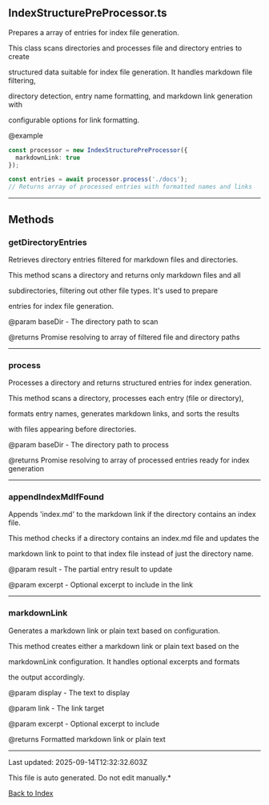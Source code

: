 ## IndexStructurePreProcessor.ts





 Prepares a array of entries for index file generation.



 This class scans directories and processes file and directory entries to create

 structured data suitable for index file generation. It handles markdown file filtering,

 directory detection, entry name formatting, and markdown link generation with

 configurable options for link formatting.



 @example

 ```typescript
 const processor = new IndexStructurePreProcessor({
   markdownLink: true
 });

 const entries = await processor.process('./docs');
 // Returns array of processed entries with formatted names and links
 ```
 



---



## Methods



### **getDirectoryEntries**

 Retrieves directory entries filtered for markdown files and directories.



 This method scans a directory and returns only markdown files and all

 subdirectories, filtering out other file types. It's used to prepare

 entries for index file generation.



 @param baseDir - The directory path to scan

 @returns Promise resolving to array of filtered file and directory paths

 



---



### **process**

 Processes a directory and returns structured entries for index generation.



 This method scans a directory, processes each entry (file or directory),

 formats entry names, generates markdown links, and sorts the results

 with files appearing before directories.



 @param baseDir - The directory path to process

 @returns Promise resolving to array of processed entries ready for index generation

 



---



### **appendIndexMdIfFound**

 Appends 'index.md' to the markdown link if the directory contains an index file.



 This method checks if a directory contains an index.md file and updates the

 markdown link to point to that index file instead of just the directory name.



 @param result - The partial entry result to update

 @param excerpt - Optional excerpt to include in the link

 



---



### **markdownLink**

 Generates a markdown link or plain text based on configuration.



 This method creates either a markdown link or plain text based on the

 markdownLink configuration. It handles optional excerpts and formats

 the output accordingly.



 @param display - The text to display

 @param link - The link target

 @param excerpt - Optional excerpt to include

 @returns Formatted markdown link or plain text

 



---



Last updated: 2025-09-14T12:32:32.603Z



This file is auto generated. Do not edit manually.*



[Back to Index](./index.md)